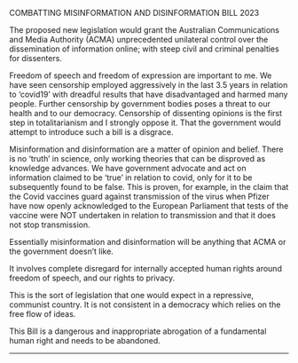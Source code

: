 COMBATTING MISINFORMATION AND DISINFORMATION BILL 2023

The proposed new legislation would grant the Australian Communications and Media Authority
(ACMA) unprecedented unilateral control over the dissemination of information online; with steep
civil and criminal penalties for dissenters.

Freedom of speech and freedom of expression are important to me. We have seen censorship
employed aggressively in the last 3.5 years in relation to ‘covid19’ with dreadful results that have
disadvantaged and harmed many people. Further censorship by government bodies poses a threat
to our health and to our democracy. Censorship of dissenting opinions is the first step in
totalitarianism and I strongly oppose it. That the government would attempt to introduce such a bill
is a disgrace.

Misinformation and disinformation are a matter of opinion and belief. There is no ‘truth’ in science,
only working theories that can be disproved as knowledge advances. We have government advocate
and act on information claimed to be ‘true’ in relation to covid, only for it to be subsequently found
to be false. This is proven, for example, in the claim that the Covid vaccines guard against
transmission of the virus when Pfizer have now openly acknowledged to the European Parliament
that tests of the vaccine were NOT undertaken in relation to transmission and that it does not stop
transmission.

Essentially misinformation and disinformation will be anything that ACMA or the government
doesn’t like.

It involves complete disregard for internally accepted human rights around freedom of speech, and
our rights to privacy.

This is the sort of legislation that one would expect in a repressive, communist country. It is not
consistent in a democracy which relies on the free flow of ideas.

This Bill is a dangerous and inappropriate abrogation of a fundamental human right and needs to be
abandoned.


-----

